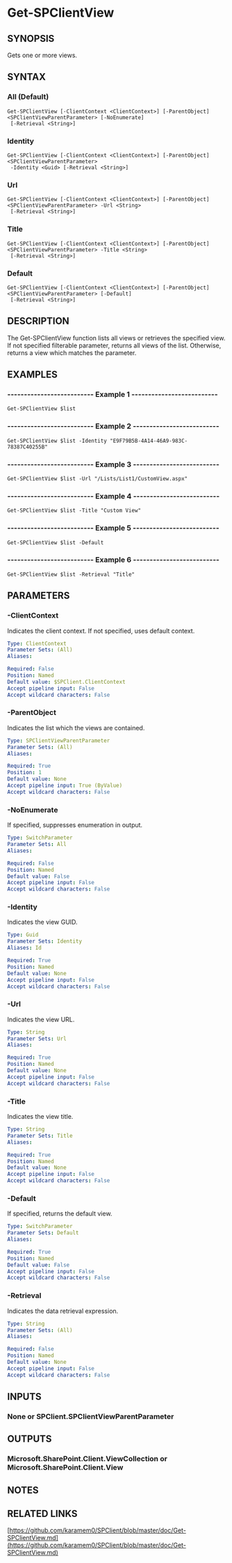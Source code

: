 # Get-SPClientView

## SYNOPSIS
Gets one or more views.

## SYNTAX

### All (Default)
```
Get-SPClientView [-ClientContext <ClientContext>] [-ParentObject] <SPClientViewParentParameter> [-NoEnumerate]
 [-Retrieval <String>]
```

### Identity
```
Get-SPClientView [-ClientContext <ClientContext>] [-ParentObject] <SPClientViewParentParameter>
 -Identity <Guid> [-Retrieval <String>]
```

### Url
```
Get-SPClientView [-ClientContext <ClientContext>] [-ParentObject] <SPClientViewParentParameter> -Url <String>
 [-Retrieval <String>]
```

### Title
```
Get-SPClientView [-ClientContext <ClientContext>] [-ParentObject] <SPClientViewParentParameter> -Title <String>
 [-Retrieval <String>]
```

### Default
```
Get-SPClientView [-ClientContext <ClientContext>] [-ParentObject] <SPClientViewParentParameter> [-Default]
 [-Retrieval <String>]
```

## DESCRIPTION
The Get-SPClientView function lists all views or retrieves the specified view.
If not specified filterable parameter, returns all views of the list.
Otherwise, returns a view which matches the parameter.

## EXAMPLES

### -------------------------- Example 1 --------------------------
```
Get-SPClientView $list
```

### -------------------------- Example 2 --------------------------
```
Get-SPClientView $list -Identity "E9F79B5B-4A14-46A9-983C-78387C40255B"
```

### -------------------------- Example 3 --------------------------
```
Get-SPClientView $list -Url "/Lists/List1/CustomView.aspx"
```

### -------------------------- Example 4 --------------------------
```
Get-SPClientView $list -Title "Custom View"
```

### -------------------------- Example 5 --------------------------
```
Get-SPClientView $list -Default
```

### -------------------------- Example 6 --------------------------
```
Get-SPClientView $list -Retrieval "Title"
```

## PARAMETERS

### -ClientContext
Indicates the client context.
If not specified, uses default context.

```yaml
Type: ClientContext
Parameter Sets: (All)
Aliases: 

Required: False
Position: Named
Default value: $SPClient.ClientContext
Accept pipeline input: False
Accept wildcard characters: False
```

### -ParentObject
Indicates the list which the views are contained.

```yaml
Type: SPClientViewParentParameter
Parameter Sets: (All)
Aliases: 

Required: True
Position: 1
Default value: None
Accept pipeline input: True (ByValue)
Accept wildcard characters: False
```

### -NoEnumerate
If specified, suppresses enumeration in output.

```yaml
Type: SwitchParameter
Parameter Sets: All
Aliases: 

Required: False
Position: Named
Default value: False
Accept pipeline input: False
Accept wildcard characters: False
```

### -Identity
Indicates the view GUID.

```yaml
Type: Guid
Parameter Sets: Identity
Aliases: Id

Required: True
Position: Named
Default value: None
Accept pipeline input: False
Accept wildcard characters: False
```

### -Url
Indicates the view URL.

```yaml
Type: String
Parameter Sets: Url
Aliases: 

Required: True
Position: Named
Default value: None
Accept pipeline input: False
Accept wildcard characters: False
```

### -Title
Indicates the view title.

```yaml
Type: String
Parameter Sets: Title
Aliases: 

Required: True
Position: Named
Default value: None
Accept pipeline input: False
Accept wildcard characters: False
```

### -Default
If specified, returns the default view.

```yaml
Type: SwitchParameter
Parameter Sets: Default
Aliases: 

Required: True
Position: Named
Default value: False
Accept pipeline input: False
Accept wildcard characters: False
```

### -Retrieval
Indicates the data retrieval expression.

```yaml
Type: String
Parameter Sets: (All)
Aliases: 

Required: False
Position: Named
Default value: None
Accept pipeline input: False
Accept wildcard characters: False
```

## INPUTS

### None or SPClient.SPClientViewParentParameter

## OUTPUTS

### Microsoft.SharePoint.Client.ViewCollection or Microsoft.SharePoint.Client.View

## NOTES

## RELATED LINKS

[https://github.com/karamem0/SPClient/blob/master/doc/Get-SPClientView.md](https://github.com/karamem0/SPClient/blob/master/doc/Get-SPClientView.md)


